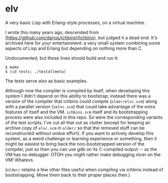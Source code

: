 # elv
A very basic Lisp with Erlang-style processes, on a virtual machine.

I wrote this many years ago, descended from
[https://github.com/darius/ichbins](Ichbins), but judged it a dead
end. It's archived here for your entertainment: a very small system
combining some aspects of Lisp and Erlang but depending on nothing
more than C.

Undocumented, but these lines should build and run it:

    $ make
    $ (cd tests; ./testallmeta)

The tests serve also as basic examples.

Although now the compiler is compiled by itself, when developing this
system I didn't depend on this ability to bootstrap; instead there was
a version of the compiler that ichbins could compile
(`older/elvc.scm`) along with a parallel version (`selvc.scm`) that
could take advantage of the extra features of itself and the
VM. `ichbins.scm` itself and its bootstrapping process were also
included in this repo. So were the corresponding variants of the test
scripts. I've cut all that out as clutter (except for keeping an
archive copy of `elvc.scm` in `older/` so that the removed stuff can be
reconstructed without undue effort). If you want to actively develop
this system, as a weird challenge or learning experience or something,
then it might be easiest to bring back the non-bootstrapped version of
the compiler, just so then you can use gdb on its C-compiled output --
as the VM has no debugger. OTOH you might rather make debugging nicer
on the VM! Whatevs.

(`older/` retains a few other files useful when compiling via ichbins
instead of bootstrapping. Move them back to their proper places then.)
